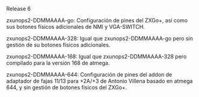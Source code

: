 Release 6

zxunops2-DDMMAAAA-go: Configuración de pines del ZXGo+, así como sus botones físicos adicionales de NMI y VGA-SWITCH.

zxunops2-DDMMAAAA-328: Igual que zxunops2-DDMMAAAA-go pero sin gestión de su botones físicos adicionales.

zxunops2-DDMMAAAA-168: Igual que zxunops2-DDMMAAAA-328 pero compilado para la versión 168 de atmega.

zxunops2-DDMMAAAA-644: Configuración de pines del addon de adaptador de fajas 11/13 para +2A/+3 de Antonio Villena basado en atmega 644, y sin gestión de botones físicos del ZXGo+.
